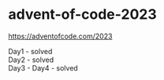 # advent-of-code-2023

https://adventofcode.com/2023

Day1 - solved <br/>
Day2 - solved <br/>
Day3 -
Day4 - solved <br/>
